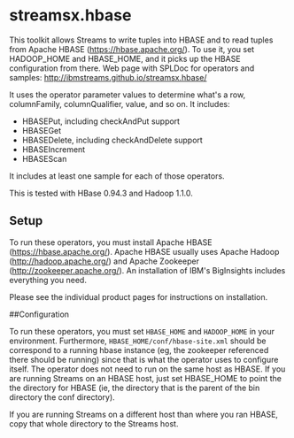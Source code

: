 streamsx.hbase
==============

This toolkit allows Streams to write tuples into HBASE and to read tuples from Apache HBASE (https://hbase.apache.org/). To use it, you set HADOOP_HOME and HBASE_HOME, and it picks up the HBASE configuration from there.  Web page with SPLDoc for operators and samples: http://ibmstreams.github.io/streamsx.hbase/

It uses the operator parameter values to determine what's a row, columnFamily, columnQualifier, value, and so on. It includes:
*    HBASEPut, including checkAndPut support
*    HBASEGet
*    HBASEDelete, including checkAndDelete support
*    HBASEIncrement
*    HBASEScan

It includes at least one sample for each of those operators.

This is tested with HBase 0.94.3 and Hadoop 1.1.0.  

## Setup

To run these operators, you must install Apache HBASE (https://hbase.apache.org/).  Apache HBASE usually uses Apache Hadoop (http://hadoop.apache.org/) and Apache Zookeeper (http://zookeeper.apache.org/).  An installation of IBM's BigInsights includes everything you need.  

Please see the individual product pages for instructions on installation.  

##Configuration

To run these operators, you must set `HBASE_HOME` and `HADOOP_HOME` in your environment.  Furthermore, `HBASE_HOME/conf/hbase-site.xml` should be correspond to a running hbase instance (eg, the zookeeper referenced there should be running) since that is what the operator uses to configure itself.   The operator does not need to run on the same host as HBASE.  If you are running Streams on an HBASE host, just set HBASE_HOME to point the the directory for HBASE (ie, the directory that is the parent of the bin directory the conf directory).  

If you are running Streams on a different host than where you ran HBASE, copy that whole directory to the Streams host.  


